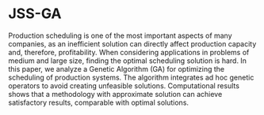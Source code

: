 # JSS-GA
Production scheduling is one of the most important aspects of many companies, as an inefficient solution can directly affect production capacity and, therefore, profitability. When considering applications in problems of medium and large size, finding the optimal scheduling solution is hard. In this paper, we analyze a Genetic Algorithm (GA) for optimizing the scheduling of production systems. The algorithm integrates ad hoc genetic operators to avoid creating unfeasible solutions. Computational results shows that a methodology with approximate solution can achieve satisfactory results, comparable with optimal solutions.
